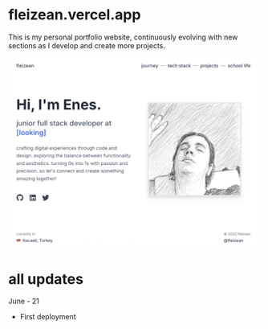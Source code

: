 # fleizean.vercel.app
This is my personal portfolio website, continuously evolving with new sections as I develop and create more projects.

<p align="center">
  <img src="portfolio.png" alt="Portfolio website preview" width="800"/>
</p>

# all updates
June - 21
- First deployment

